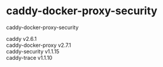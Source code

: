 # caddy-docker-proxy-security
caddy-docker-proxy-security

caddy v2.6.1  
caddy-docker-proxy v2.7.1  
caddy-security v1.1.15  
caddy-trace v1.1.10  
